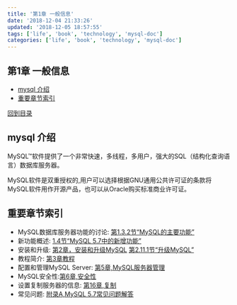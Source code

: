 ```yaml
---
title: '第1章 一般信息'
date: '2018-12-04 21:33:26'
updated: '2018-12-05 18:57:55'
tags: ['life', 'book', 'technology', 'mysql-doc']
categories: ['life', 'book', 'technology', 'mysql-doc']
---
```

## 第1章 一般信息
<!-- MarkdownTOC -->

- [mysql 介绍](#mysql-%E4%BB%8B%E7%BB%8D)
- [重要章节索引](#%E9%87%8D%E8%A6%81%E7%AB%A0%E8%8A%82%E7%B4%A2%E5%BC%95)

<!-- /MarkdownTOC -->
[回到目录](../index.md)
## mysql 介绍
MySQL™软件提供了一个非常快速，多线程，多用户，强大的SQL（结构化查询语言）数据库服务器。

MySQL软件是双重授权的,用户可以选择根据GNU通用公共许可证的条款将MySQL软件用作开源产品，也可以从Oracle购买标准商业许可证。

## 重要章节索引
-   MySQL数据库服务器功能的讨论: [第1.3.2节“MySQL的主要功能”]()
-   新功能概述: [1.4节“MySQL 5.7中的新增功能”]()
-   安装和升级: [第2章，安装和升级MySQL]() [ 第2.11.1节“升级MySQL”]()
-   教程简介: [第3章教程]()
-   配置和管理MySQL Server: [第5章,MySQL服务器管理]()
-   MySQL安全性:[第6章,安全性]()
-   设置复制服务器的信息: [第16章,复制]()
-   常见问题: [附录A,MySQL 5.7常见问题解答]()
